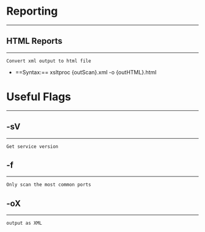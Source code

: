 # Reporting
***
## HTML Reports
***
	Convert xml output to html file
- ==Syntax:==  xsltproc {outScan}.xml -o {outHTML}.html
# Useful Flags
***
## -sV
***
	Get service version

## -f
***
	Only scan the most common ports
## -oX
***
	output as XML
	